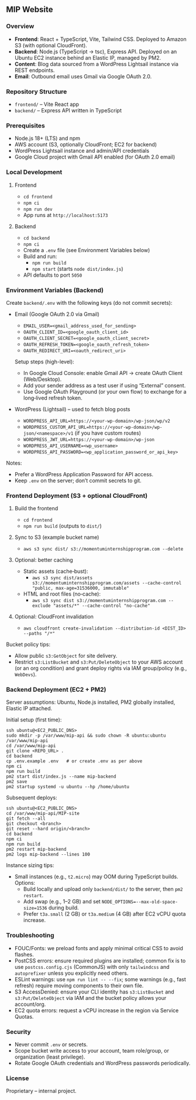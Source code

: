 ## MIP Website

### Overview
- **Frontend**: React + TypeScript, Vite, Tailwind CSS. Deployed to Amazon S3 (with optional CloudFront).
- **Backend**: Node.js (TypeScript → tsc), Express API. Deployed on an Ubuntu EC2 instance behind an Elastic IP, managed by PM2.
- **Content**: Blog data sourced from a WordPress Lightsail instance via REST endpoints.
- **Email**: Outbound email uses Gmail via Google OAuth 2.0.

### Repository Structure
- `frontend/` – Vite React app
- `backend/` – Express API written in TypeScript

### Prerequisites
- Node.js 18+ (LTS) and npm
- AWS account (S3, optionally CloudFront; EC2 for backend)
- WordPress Lightsail instance and admin/API credentials
- Google Cloud project with Gmail API enabled (for OAuth 2.0 email)

### Local Development
1) Frontend
   - `cd frontend`
   - `npm ci`
   - `npm run dev`
   - App runs at `http://localhost:5173`

2) Backend
   - `cd backend`
   - `npm ci`
   - Create a `.env` file (see Environment Variables below)
   - Build and run:
     - `npm run build`
     - `npm start` (starts `node dist/index.js`)
   - API defaults to port `5050`

### Environment Variables (Backend)
Create `backend/.env` with the following keys (do not commit secrets):

- Email (Google OAuth 2.0 via Gmail)
  - `EMAIL_USER=<gmail_address_used_for_sending>`
  - `OAUTH_CLIENT_ID=<google_oauth_client_id>`
  - `OAUTH_CLIENT_SECRET=<google_oauth_client_secret>`
  - `OAUTH_REFRESH_TOKEN=<google_oauth_refresh_token>`
  - `OAUTH_REDIRECT_URI=<oauth_redirect_uri>`

  Setup steps (high-level):
  - In Google Cloud Console: enable Gmail API → create OAuth Client (Web/Desktop).
  - Add your sender address as a test user if using “External” consent.
  - Use Google OAuth Playground (or your own flow) to exchange for a long‑lived refresh token.

- WordPress (Lightsail) – used to fetch blog posts
  - `WORDPRESS_API_URL=https://<your-wp-domain>/wp-json/wp/v2`
  - `WORDPRESS_CUSTOM_API_URL=https://<your-wp-domain>/wp-json/<namespace>/v1` (if you have custom routes)
  - `WORDPRESS_JWT_URL=https://<your-wp-domain>/wp-json`
  - `WORDPRESS_API_USERNAME=<wp_username>`
  - `WORDPRESS_API_PASSWORD=<wp_application_password_or_api_key>`

Notes:
- Prefer a WordPress Application Password for API access.
- Keep `.env` on the server; don’t commit secrets to git.

### Frontend Deployment (S3 + optional CloudFront)
1) Build the frontend
   - `cd frontend`
   - `npm run build` (outputs to `dist/`)

2) Sync to S3 (example bucket name)
   - `aws s3 sync dist/ s3://momentuminternshipprogram.com --delete`

3) Optional: better caching
   - Static assets (cache‑bust):
     - `aws s3 sync dist/assets s3://momentuminternshipprogram.com/assets --cache-control "public, max-age=31536000, immutable"`
   - HTML and root files (no‑cache):
     - `aws s3 sync dist s3://momentuminternshipprogram.com --exclude "assets/*" --cache-control "no-cache"`

4) Optional: CloudFront invalidation
   - `aws cloudfront create-invalidation --distribution-id <DIST_ID> --paths "/*"`

Bucket policy tips:
- Allow public `s3:GetObject` for site delivery.
- Restrict `s3:ListBucket` and `s3:Put/DeleteObject` to your AWS account (or an org condition) and grant deploy rights via IAM group/policy (e.g., `WebDevs`).

### Backend Deployment (EC2 + PM2)
Server assumptions: Ubuntu, Node.js installed, PM2 globally installed, Elastic IP attached.

Initial setup (first time):
```
ssh ubuntu@<EC2_PUBLIC_DNS>
sudo mkdir -p /var/www/mip-api && sudo chown -R ubuntu:ubuntu /var/www/mip-api
cd /var/www/mip-api
git clone <REPO_URL> .
cd backend
cp .env.example .env   # or create .env as per above
npm ci
npm run build
pm2 start dist/index.js --name mip-backend
pm2 save
pm2 startup systemd -u ubuntu --hp /home/ubuntu
```

Subsequent deploys:
```
ssh ubuntu@<EC2_PUBLIC_DNS>
cd /var/www/mip-api/MIP-site
git fetch --all
git checkout <branch>
git reset --hard origin/<branch>
cd backend
npm ci
npm run build
pm2 restart mip-backend
pm2 logs mip-backend --lines 100
```

Instance sizing tips:
- Small instances (e.g., `t2.micro`) may OOM during TypeScript builds. Options:
  - Build locally and upload only `backend/dist/` to the server, then `pm2 restart`.
  - Add swap (e.g., 1–2 GB) and set `NODE_OPTIONS=--max-old-space-size=1536` during build.
  - Prefer `t3a.small` (2 GB) or `t3a.medium` (4 GB) after EC2 vCPU quota increase.

### Troubleshooting
- FOUC/Fonts: we preload fonts and apply minimal critical CSS to avoid flashes.
- PostCSS errors: ensure required plugins are installed; common fix is to use `postcss.config.cjs` (CommonJS) with only `tailwindcss` and `autoprefixer` unless you explicitly need others.
- ESLint warnings: use `npm run lint -- --fix`; some warnings (e.g., fast refresh) require moving components to their own file.
- S3 AccessDenied: ensure your CLI identity has `s3:ListBucket` and `s3:Put/DeleteObject` via IAM and the bucket policy allows your account/org.
- EC2 quota errors: request a vCPU increase in the region via Service Quotas.

### Security
- Never commit `.env` or secrets.
- Scope bucket write access to your account, team role/group, or organization (least privilege).
- Rotate Google OAuth credentials and WordPress passwords periodically.

### License
Proprietary – internal project.


